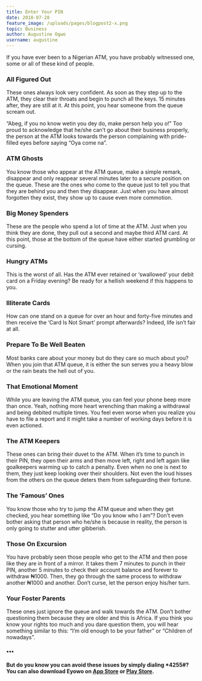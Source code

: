 ```yaml
---
title: Enter Your PIN
date: 2018-07-28
feature_image: /uploads/pages/blogpost2-x.png
topic: Business
author: Augustine Ogwo
username: augustine
---
```


If you have ever been to a Nigerian ATM, you have probably witnessed one, some or all of these kind of people.

### All Figured Out
These ones always look very confident. As soon as they step up to the ATM, they clear their throats and begin to punch all the keys. 15 minutes after, they are still at it. At this point, you hear someone from the queue scream out.
 
“Abeg, if you no know wetin you dey do, make person help you o!”
Too proud to acknowledge that he/she can’t go about their business properly, the person at the ATM looks towards the person complaining with pride-filled eyes before saying “Oya come na”.
 
### ATM Ghosts
You know those who appear at the ATM queue, make a simple remark, disappear and only reappear several minutes later to a secure position on the queue.
These are the ones who come to the queue just to tell you that they are behind you and then they disappear. Just when you have almost forgotten they exist, they show up to cause even more commotion.
 
### Big Money Spenders
These are the people who spend a lot of time at the ATM. Just when you think they are done, they pull out a second and maybe third ATM card.
At this point, those at the bottom of the queue have either started grumbling or cursing.

### Hungry ATMs
This is the worst of all. Has the ATM ever retained or ‘swallowed’ your debit card on a Friday evening? Be ready for a hellish weekend if this happens to you.

### Illiterate Cards
How can one stand on a queue for over an hour and forty-five minutes and then receive the ‘Card Is Not Smart’ prompt afterwards?
Indeed, life isn’t fair at all.

### Prepare To Be Well Beaten
Most banks care about your money but do they care so much about you? When you join that ATM queue, it is either the sun serves you a heavy blow or the rain beats the hell out of you.

### That Emotional Moment
While you are leaving the ATM queue, you can feel your phone beep more than once. Yeah, nothing more heart wrenching than making a withdrawal and being debited multiple times.
You feel even worse when you realize you have to file a report and it might take a number of working days before it is even actioned.

 
### The ATM Keepers
These ones can bring their duvet to the ATM. When it’s time to punch in their PIN, they open their arms and then move left, right and left again like goalkeepers warming up to catch a penalty.
Even when no one is next to them, they just keep looking over their shoulders. Not even the loud hisses from the others on the queue deters them from safeguarding their fortune.
 
### The ‘Famous’ Ones
You know those who try to jump the ATM queue and when they get checked, you hear something like “Do you know who I am”?
Don’t even bother asking that person who he/she is because in reality, the person is only going to stutter and utter gibberish.
 
### Those On Excursion
You have probably seen those people who get to the ATM and then pose like they are in front of a mirror.
It takes them 7 minutes to punch in their PIN, another 5 minutes to  check their account balance and forever to withdraw ₦1000. Then, they go through the same process to withdraw another ₦1000 and another. Don’t curse, let the person enjoy his/her turn.
 
### Your Foster Parents
These ones just ignore the queue and walk towards the ATM. Don’t bother questioning them because they are older and this is Africa. If you think you know your rights too much and you dare question them, you will hear something similar to this: “I’m old enough to be your father” or “Children of nowadays”.
 
#### •••
#### But do you know you can avoid these issues by simply dialing *4255#? You can also download Eyowo on <a href="https://itunes.apple.com/us/app/eyowo/id1353757720?mt=8" target="_blank">App Store</a> or <a href="https://play.google.com/store/apps/details?id=com.eyowo.android" target="_blank">Play Store</a>.

